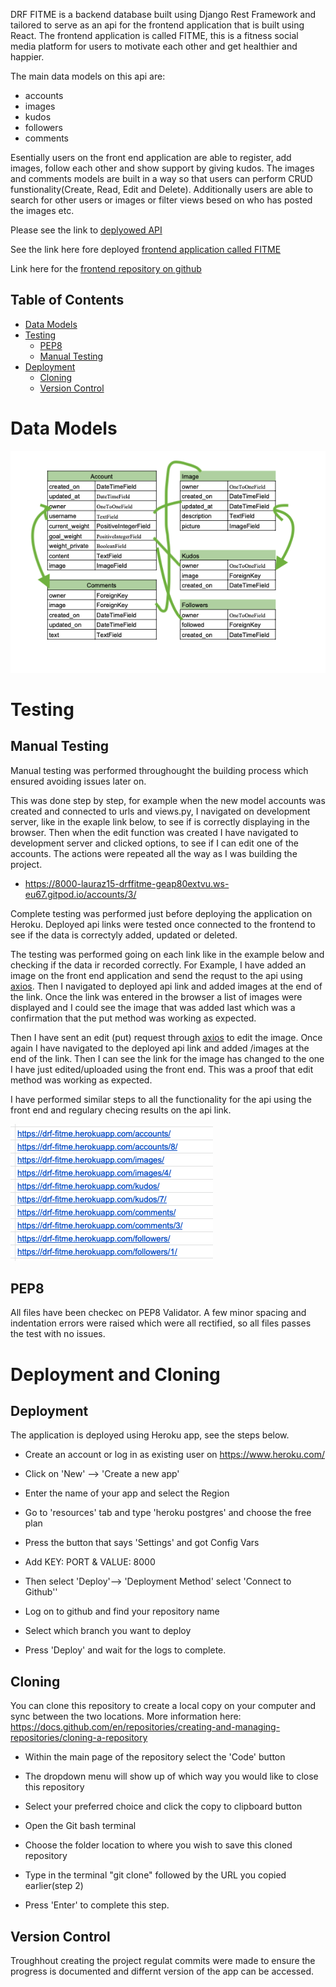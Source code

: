 
DRF FITME is a backend database built using Django Rest Framework and tailored to serve as an api for the frontend application that is built using React.
The frontend application is called FITME, this is a fitness social media platform for users to motivate each other and get healthier and happier.

The main data models on this api are:

- accounts
- images
- kudos
- followers
- comments

Esentially users on the front end application are able to register, add images, follow each other and show support by giving kudos. The images and comments models are built in a way so that users can perform CRUD funstionality(Create, Read, Edit and Delete).
Additionally users are able to search for other users or images or filter views besed on who has posted the images etc.

Please see the link to [deplyowed API](https://drf-api-sa31.onrender.com/)

See the link here fore deployed [frontend application called FITME](https://react-fitme.herokuapp.com/)

Link here for the [frontend repository on github](https://github.com/lauraz-15/react-fitme)


## Table of Contents

+ [Data Models](#data-models "Data Models")
+ [Testing](#testing "Testing")
  + [PEP8](#pep-8 "PEP8")
  + [Manual Testing](#manual-testing "Manual Testing")
+ [Deployment](#deployment "Deployment")
  + [Cloning](#cloning "Cloning")
  + [Version Control](#version-control "Version Control")

# Data Models

![Data Models](assets/readme/data-model.png)


# Testing

## Manual Testing

Manual testing was performed throughought the building process which ensured avoiding issues later on. 

This was done step by step, for example when the new model accounts was created and connected to urls and views.py, I navigated on development server, like in the exaple link below, to see if is correctly displaying in the browser. Then when the edit function was created I have navigated to development server and clicked options, to see if I can edit one of the accounts.
 The actions were repeated all the way as I was building the project.

- https://8000-lauraz15-drffitme-geap80extvu.ws-eu67.gitpod.io/accounts/3/

Complete testing was performed just before deploying the application on Heroku.
Deployed api links were tested once connected to the frontend to see if the data is correctyly added, updated or deleted.

The testing was performed going on each link like in the example below and checking if the data ir recorded correctly.
For Example, I have added an image on the front end application and send the requst to the api using [axios](https://axios-http.com/docs/intro).
Then I navigated to deployed api link and added images at the end of the link. Once the link was entered in the browser a list of images were displayed and I could see the image that was added last which was a confirmation that the put method was working as expected. 

Then I have sent an edit (put) request through [axios](https://axios-http.com/docs/intro) to edit the image. Once again I have navigated to the deployed api link and added /images at the end of the link. Then I can see the link for the image has changed to the one I have just edited/uploaded using the front end. This was a proof that edit method was working as expected.

I have performed similar steps to all the functionality for the api using the front end and regulary checing results on the api link.

![Testing links example](assets/readme/link-drf.png)

## PEP8

All files have been checkec on PEP8 Validator.
A few minor spacing and indentation errors were raised which were all rectified, so all files passes the test with no issues.

# Deployment and Cloning 

## Deployment 

The application is deployed using Heroku app, see the steps below. 

- Create an account or log in as existing user on https://www.heroku.com/ 

- Click on 'New' --> 'Create a new app' 

- Enter the name of your app and select the Region 

- Go to 'resources' tab and type 'heroku postgres' and choose the free plan 

- Press the button that says 'Settings' and got Config Vars 

- Add KEY: PORT & VALUE: 8000 

- Then select 'Deploy'--> 'Deployment Method' select 'Connect to Github'' 
 

- Log on to github and find your repository name 

- Select which branch you want to deploy 

- Press 'Deploy' and wait for the logs to complete. 

 

## Cloning 

You can clone this repository to create a local copy on your computer and sync between the two locations. More information here: https://docs.github.com/en/repositories/creating-and-managing-repositories/cloning-a-repository 

 

- Within the main page of the repository select the 'Code' button  

- The dropdown menu will show up of which way you would like to close this repository 

- Select your preferred choice and click the copy to clipboard button 

- Open the Git bash terminal 

- Choose the folder location to where you wish to save this cloned repository 

- Type in the terminal "git clone" followed by the URL you copied earlier(step 2) 

- Press 'Enter' to complete this step. 

## Version Control 

Troughhout creating the project regulat commits were made to ensure the progress is documented and differnt version of the app can be accessed.
